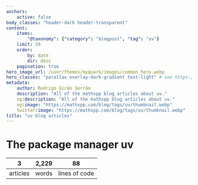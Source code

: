 ```yaml
---
anchors:
    active: false
body_classes: "header-dark header-transparent"
content:
    items:
        "@taxonomy": {"category": "blogpost", "tag": "uv"}
    limit: 20
    order:
        by: date
        dir: desc
    pagination: true
hero_image_url: /user/themes/myquark/images/common_hero.webp
hero_classes: "parallax overlay-dark-gradient text-light" # see https://demo.getgrav.org/blog-skeleton/blog/hero-classes
metadata:
    author: Rodrigo Girão Serrão
    description: "All of the mathspp blog articles about uv."
    og:description: "All of the mathspp blog articles about uv."
    og:image: "https://mathspp.com/blog/tags/uv/thumbnail.webp"
    twitter:image: "https://mathspp.com/blog/tags/uv/thumbnail.webp"
title: "uv blog articles"
---
```



# The package manager uv


<table class="stats-table">
    <thead>
        <tr>
            <th style="text-align: center;">3</th>
            <th style="text-align: center;">2,229</th>
            <th style="text-align: center;">88</th>
        </tr>
    </thead>
    <tbody>
        <tr>
            <td style="text-align: center;">articles</td>
            <td style="text-align: center;">words</td>
            <td style="text-align: center;">lines of code</td>
        </tr>
    </tbody>
</table>